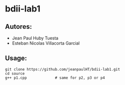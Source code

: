 # bdii-lab1

## Autores: 
- Jean Paul Huby Tuesta
- Esteban Nicolas Villacorta Garcial

## Usage:

```
git clone https://github.com/jeanpaulHT/bdii-lab1.git
cd source
g++ p1.cpp             # same for p2, p3 or p4
```

